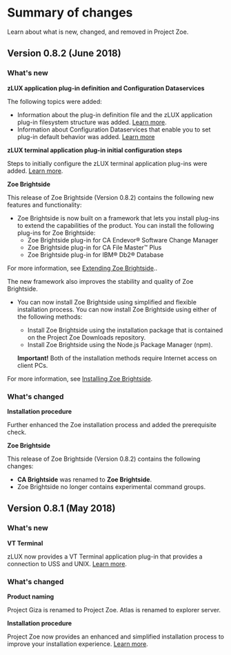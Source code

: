 # Summary of changes

Learn about what is new, changed, and removed in Project Zoe.

## Version 0.8.2 (June 2018)

### What's new
**zLUX application plug-in definition and Configuration Dataservices**

  The following topics were added:
  
   - Information about the plug-in definition file and the zLUX application plug-in filesystem structure was added. [Learn more](mvd-zluxplugindefandstruct.md).
   - Information about Configuration Dataservices that enable you to set plug-in default behavior was added. [Learn more](mvd-configdataservice.md)
  
**zLUX terminal application plug-in initial configuration steps**

  Steps to initially configure the zLUX terminal application plug-ins were added. [Learn more](mvd-configterminalappports.md).

**Zoe Brightside**

This release of Zoe Brightside (Version 0.8.2) contains the following new features and functionality:

- Zoe Brightside is now built on a framework that lets you install plug-ins to extend the capabilities of the product. You can install the following plug-ins for Zoe Brightside:
  - Zoe Brightside plug-in for CA Endevor® Software Change Manager
  - Zoe Brightside plug-in for CA File Master™ Plus
  - Zoe Brightside plug-in for IBM® Db2® Database   

 For more information, see [Extending Zoe Brightside](cli-extending.md)..

  The new framework also improves the stability and quality of Zoe Brightside.

- You can now install Zoe Brightside using simplified and flexible installation process. You can now install Zoe Brightside using either of the following methods:
    - Install Zoe Brightside using the installation package that is contained on the Project Zoe Downloads repository.
    - Install Zoe Brightside using the Node.js Package Manager (npm).
    
    **Important!** Both of the installation methods require Internet access on client PCs.

For more information, see [Installing Zoe Brightside](cli-installcli.md).

### What's changed
**Installation procedure**

  Further enhanced the Zoe installation process and added the prerequisite check.

**Zoe Brightside**

This release of Zoe Brightside (Version 0.8.2) contains the following changes:
- **CA Brightside** was renamed to **Zoe Brightside**.
- Zoe Brightside no longer contains experimental command groups.

## Version 0.8.1 (May 2018)

### What's new
**VT Terminal**

  zLUX now provides a VT Terminal application plug-in that provides a connection to USS and UNIX. [Learn more](mvd-appplugins.md).

### What's changed
**Product naming**

  Project Giza is renamed to Project Zoe. Atlas is renamed to explorer server.

**Installation procedure**

  Project Zoe now provides an enhanced and simplified installation process to improve your installation experience. [Learn more](zoeinstall.md).
